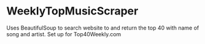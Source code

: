 # WeeklyTopMusicScraper
Uses BeautifulSoup to search website to and return the top 40 with name of song and artist.
Set up for Top40Weekly.com
